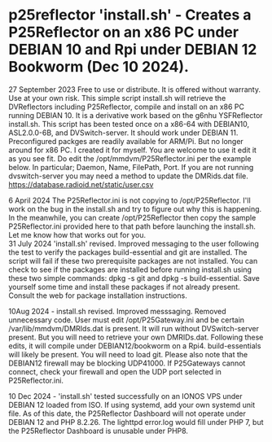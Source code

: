 # p25reflector 'install.sh' - Creates a P25Reflector on an x86 PC under DEBIAN 10 and Rpi under DEBIAN 12 Bookworm (Dec 10 2024).  
27 September 2023
Free to use or distribute. It is offered without warranty. Use at your own risk. 
This simple script install.sh will retrieve the DVReflectors including P25Reflector, compile and install on an x86 PC running DEBIAN 10.
It is a derivative work based on the g6nhu YSFReflector install.sh.  This script has been tested once on a x86-64 with DEBIAN10, ASL2.0.0-6B, and DVSwitch-server.  It should work under DEBIAN 11.  Preconfigured packges are readily available for ARM/Pi.  But no longer around for x86 PC. 
I created it for myself.  You are welcome to use it edit it as you see fit.  Do edit the /opt/mmdvm/P25Reflector.ini per the example below. In particular; Daemon, Name, FilePath, Port.
If you are not running dvswitch-server you may need a method to update the DMRids.dat file.
https://database.radioid.net/static/user.csv

6 April 2024
The P25Reflector.ini is not copying to /opt/P25Reflector.  I'll work on the bug in the install.sh and try to figure out why this is happening.  In the meanwhile, you can create /opt/P25Reflector then copy the sample P25Reflector.ini provided here to that path before launching the install.sh. Let me know how that works out for you.  
31 July 2024 'install.sh' revised.
Improved messaging to the user following the test to verify the packages build-essential and git are installed.  The script will fail if these two prerequisite packages are not installed.  You can check to see if the packages are installed before running install.sh using these two simple commands: dpkg -s git and dpkg -s build-essential.  Save yourself some time and install these packages if not already present.  Consult the web for package installation instructions.  

10Aug 2024 - install.sh revised.
Improved messsaging. Removed unnecessary code.  User must edit /opt/P25Gateway.ini and be certain /var/lib/mmdvm/DMRIds.dat is present.  It will run without DVSwitch-server present.  But you will need to retrieve your own DMRIDs.dat.  Following these edits, it will compile under DEBIAN12/bookworm on a Rpi4.  build-essentials will likely be present. You will need to load git. Please also note that the DEBIAN12 firewall may be blocking UDP41000.  If P25Gateways cannot connect, check your firewall and open the UDP port selected in P25Reflector.ini.   

10 Dec 2024 - 'install.sh' tested successfully on an IONOS VPS under DEBIAN 12 loaded from ISO.  If using systemd, add your own systemd unit file. As of this date, the P25Reflector Dashboard will not operate under DEBIAN 12 and PHP 8.2.26.  The lighttpd error.log would fill under PHP 7, but the P25Reflector Dashboard is unusable under PHP8.     
